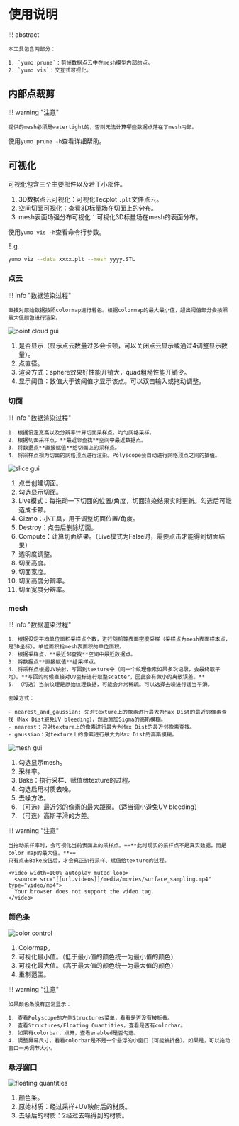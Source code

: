 # 使用说明

!!! abstract

    本工具包含两部分：

    1. `yumo prune`：剪掉数据点云中在mesh模型内部的点。
    2. `yumo vis`：交互式可视化。

## 内部点裁剪

!!! warning "注意"

    提供的mesh必须是watertight的，否则无法计算哪些数据点落在了mesh内部。

使用`yumo prune -h`查看详细帮助。

## 可视化

可视化包含三个主要部件以及若干小部件。

1. 3D数据点云可视化：可视化Tecplot `.plt`文件点云。
2. 空间切面可视化：查看3D标量场在切面上的分布。
3. mesh表面场强分布可视化：可视化3D标量场在mesh的表面分布。

使用`yumo vis -h`查看命令行参数。

E.g.

```bash
yumo viz --data xxxx.plt --mesh yyyy.STL
```

### 点云

!!! info "数据渲染过程"

    直接对原始数据按照colormap进行着色。根据colormap的最大最小值，超出阈值部分会按照最大值颜色进行渲染。

![point cloud gui]([[url.prefix]]/media/points.jpg)

1. 是否显示（显示点云数量过多会卡顿，可以关闭点云显示或通过4调整显示数量）。
2. 点直径。
3. 渲染方式：sphere效果好性能开销大，quad粗糙性能开销少。
4. 显示阈值：数值大于该阈值才显示该点。可以双击输入或拖动调整。

### 切面

!!! info "数据渲染过程"

    1. 根据设定宽高以及分辨率计算切面采样点。均匀网格采样。
    2. 根据切面采样点，**最近邻查找**空间中最近数据点。
    3. 将数据点**直接赋值**给切面上的采样点。
    4. 将采样点视为切面的网格顶点进行渲染。Polyscope会自动进行网格顶点之间的插值。

![slice gui]([[url.prefix]]/media/slice.jpg)

1. 点击创建切面。
2. 勾选显示切面。
3. Live模式：每拖动一下切面的位置/角度，切面渲染结果实时更新。勾选后可能造成卡顿。
4. Gizmo：小工具，用于调整切面位置/角度。
5. Destroy：点击后删除切面。
6. Compute：计算切面结果。（Live模式为False时，需要点击才能得到切面结果）
7. 透明度调整。
8. 切面高度。
9. 切面宽度。
10. 切面高度分辨率。
11. 切面宽度分辨率。

### mesh

!!! info "数据渲染过程"

    1. 根据设定平均单位面积采样点个数，进行随机等表面密度采样（采样点为mesh表面样本点，是3D坐标）。单位面积指mesh表面积的单位面积。
    2. 根据采样点，**最近邻查找**空间中最近数据点。
    3. 将数据点**直接赋值**给采样点。
    4. 将采样点根据UV映射，写回到texture中（同一个纹理像素如果多次记录，会最终取平均）。**写回的时候直接对UV坐标进行取整scatter，因此会有微小的离散误差。**
    5. （可选）当前纹理是原始纹理数据，可能会非常稀疏。可以选择去噪进行适当平滑。

    去噪方式：

    - nearest_and_gaussian: 先对texture上的像素进行最大为Max Dist的最近邻像素查找（Max Dist避免UV bleeding），然后施加Sigma的高斯模糊。
    - nearest：只对texture上的像素进行最大为Max Dist的最近邻像素查找。
    - gaussian：对texture上的像素进行最大为Max Dist的高斯模糊。

![mesh gui]([[url.prefix]]/media/mesh.jpg)

1. 勾选显示mesh。
2. 采样率。
3. Bake：执行采样、赋值给texture的过程。
4. 勾选启用材质去噪。
5. 去噪方法。
6. （可选）最近邻的像素的最大距离。（适当调小避免UV bleeding）
7. （可选）高斯平滑的方差。

!!! warning "注意"

    当拖动采样率时，会可视化当前表面上的采样点。==**此时现实的采样点不是真实数据，而是color map的最大值。**==
    只有点击Bake按钮后，才会真正执行采样、赋值给texture的过程。

    <video width=100% autoplay muted loop>
      <source src="[[url.videos]]/media/movies/surface_sampling.mp4" type="video/mp4">
      Your browser does not support the video tag.
    </video>

### 颜色条

![color control]([[url.prefix]]/media/color_control.jpg)

1. Colormap。
2. 可视化最小值。（低于最小值的颜色统一为最小值的颜色）
3. 可视化最大值。（高于最大值的颜色统一为最大值的颜色）
4. 重制范围。

!!! warning "注意"

    如果颜色条没有正常显示：

    1. 查看Polyscope的左侧Structures菜单，看看是否没有被折叠。
    2. 查看Structures/Floating Quantities，查看是否有colorbar。
    3. 如果有colorbar，点开，查看enabled是否勾选。
    4. 调整屏幕尺寸，看看colorbar是不是一个悬浮的小窗口（可能被折叠）。如果是，可以拖动窗口一角调节大小。

### 悬浮窗口

![floating quantities]([[url.prefix]]/media/floating.jpg)

1. 颜色条。
2. 原始材质：经过采样+UV映射后的材质。
3. 去噪后的材质：2经过去噪得到的材质。

